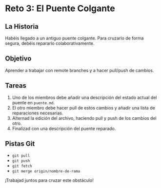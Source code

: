# Reto 3: El Puente Colgante

## La Historia
Habéis llegado a un antiguo puente colgante. Para cruzarlo de forma segura, debéis repararlo colaborativamente.

## Objetivo
Aprender a trabajar con remote branches y a hacer pull/push de cambios.

## Tareas
1. Uno de los miembros debe añadir una descripción del estado actual del puente en `puente.md`.
2. El otro miembro debe hacer pull de estos cambios y añadir una lista de reparaciones necesarias.
3. Alternad la edición del archivo, haciendo pull y push de los cambios del otro.
4. Finalizad con una descripción del puente reparado.

## Pistas Git
- `git pull`
- `git push`
- `git fetch`
- `git merge origin/nombre-de-rama`

¡Trabajad juntos para cruzar este obstáculo!